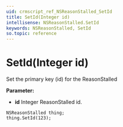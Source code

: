 ```yaml
---
uid: crmscript_ref_NSReasonStalled_SetId
title: SetId(Integer id)
intellisense: NSReasonStalled.SetId
keywords: NSReasonStalled, SetId
so.topic: reference
---
```


# SetId(Integer id)

Set the primary key (id) for the ReasonStalled

**Parameter:** 
* **id** Integer ReasonStalled id.

```crmscript
NSReasonStalled thing;
thing.SetId(123);
```

